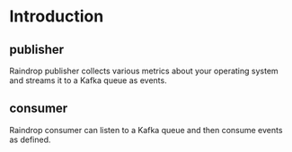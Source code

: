 # Introduction

## publisher

Raindrop publisher collects various metrics about your operating
system and streams it to a Kafka queue as events.

## consumer

Raindrop consumer can listen to a Kafka queue and then consume events
as defined.
